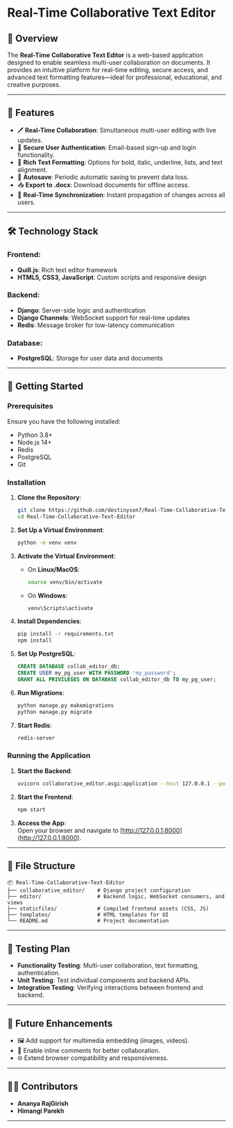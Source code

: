 # Real-Time Collaborative Text Editor

## 📖 Overview
The **Real-Time Collaborative Text Editor** is a web-based application designed to enable seamless multi-user collaboration on documents. It provides an intuitive platform for real-time editing, secure access, and advanced text formatting features—ideal for professional, educational, and creative purposes.

---

## 🌟 Features

- 🖊️ **Real-Time Collaboration**: Simultaneous multi-user editing with live updates.
- 🔐 **Secure User Authentication**: Email-based sign-up and login functionality.
- 📝 **Rich Text Formatting**: Options for bold, italic, underline, lists, and text alignment.
- 💾 **Autosave**: Periodic automatic saving to prevent data loss.
- 📥 **Export to .docx**: Download documents for offline access.
- 🔄 **Real-Time Synchronization**: Instant propagation of changes across all users.

---

## 🛠️ Technology Stack

### Frontend:
- **Quill.js**: Rich text editor framework
- **HTML5, CSS3, JavaScript**: Custom scripts and responsive design

### Backend:
- **Django**: Server-side logic and authentication
- **Django Channels**: WebSocket support for real-time updates
- **Redis**: Message broker for low-latency communication

### Database:
- **PostgreSQL**: Storage for user data and documents

---

## 🚀 Getting Started

### Prerequisites
Ensure you have the following installed:
- Python 3.8+
- Node.js 14+
- Redis
- PostgreSQL
- Git

### Installation
1. **Clone the Repository**:
   ```bash
   git clone https://github.com/destinyson7/Real-Time-Collaborative-Text-Editor.git
   cd Real-Time-Collaborative-Text-Editor
   ```

2. **Set Up a Virtual Environment**:
   ```bash
   python -m venv venv
   ```

3. **Activate the Virtual Environment**:
   - On **Linux/MacOS**:
     ```bash
     source venv/bin/activate
     ```
   - On **Windows**:
     ```bash
     venv\Scripts\activate
     ```

4. **Install Dependencies**:
   ```bash
   pip install -r requirements.txt
   npm install
   ```

5. **Set Up PostgreSQL**:
   ```sql
   CREATE DATABASE collab_editor_db;
   CREATE USER my_pg_user WITH PASSWORD 'my_password';
   GRANT ALL PRIVILEGES ON DATABASE collab_editor_db TO my_pg_user;
   ```

6. **Run Migrations**:
   ```bash
   python manage.py makemigrations
   python manage.py migrate
   ```

7. **Start Redis**:
   ```bash
   redis-server
   ```

### Running the Application
1. **Start the Backend**:
   ```bash
   uvicorn collaborative_editor.asgi:application --host 127.0.0.1 --port 8000 --reload
   ```

2. **Start the Frontend**:
   ```bash
   npm start
   ```

3. **Access the App**:  
   Open your browser and navigate to [http://127.0.0.1:8000](http://127.0.0.1:8000).

---

## 📂 File Structure

```plaintext
📦 Real-Time-Collaborative-Text-Editor
├── collaborative_editor/    # Django project configuration
├── editor/                  # Backend logic, WebSocket consumers, and views
├── staticfiles/             # Compiled frontend assets (CSS, JS)
├── templates/               # HTML templates for UI
└── README.md                # Project documentation
```

---

## 🧪 Testing Plan

- **Functionality Testing**: Multi-user collaboration, text formatting, authentication.
- **Unit Testing**: Test individual components and backend APIs.
- **Integration Testing**: Verifying interactions between frontend and backend.
  

---

## 🎯 Future Enhancements

- 🖼️ Add support for multimedia embedding (images, videos).
- 📝 Enable inline comments for better collaboration.
- 🌐 Extend browser compatibility and responsiveness.

---

## 👨‍💻 Contributors

- **Ananya RajGirish**  
- **Himangi Parekh**

---


